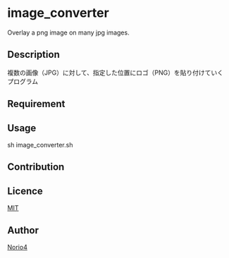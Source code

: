 # image_converter
Overlay a png image on many jpg images.

## Description
複数の画像（JPG）に対して、指定した位置にロゴ（PNG）を貼り付けていくプログラム
## Requirement


## Usage

sh image_converter.sh

## Contribution

## Licence

[MIT](https://github.com/tcnksm/tool/blob/master/LICENCE)

## Author

[Norio4](https://github.com/Norio4)
